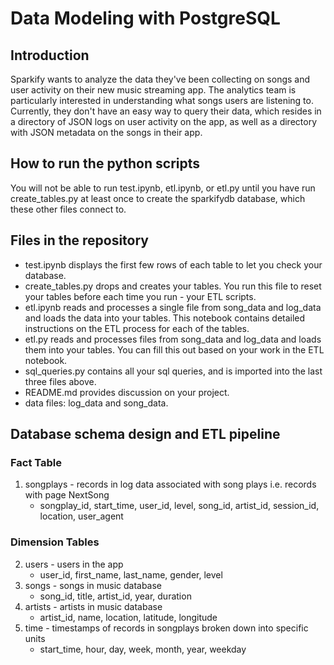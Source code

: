 # Data Modeling with PostgreSQL

## Introduction

Sparkify wants to analyze the data they've been collecting on songs and user activity on their new music streaming app. The analytics team is particularly interested in understanding what songs users are listening to. Currently, they don't have an easy way to query their data, which resides in a directory of JSON logs on user activity on the app, as well as a directory with JSON metadata on the songs in their app.

## How to run the python scripts

You will not be able to run test.ipynb, etl.ipynb, or etl.py until you have run create_tables.py at least once to create the sparkifydb database, which these other files connect to.

## Files in the repository

- test.ipynb displays the first few rows of each table to let you check your database.
- create_tables.py drops and creates your tables. You run this file to reset your tables before each time you run - your ETL scripts.
- etl.ipynb reads and processes a single file from song_data and log_data and loads the data into your tables. This notebook contains detailed instructions on the ETL process for each of the tables.
- etl.py reads and processes files from song_data and log_data and loads them into your tables. You can fill this out based on your work in the ETL notebook.
- sql_queries.py contains all your sql queries, and is imported into the last three files above.
- README.md provides discussion on your project.
- data files: log_data and song_data.

## Database schema design and ETL pipeline

### Fact Table

1. songplays - records in log data associated with song plays i.e. records with page NextSong
   - songplay_id, start_time, user_id, level, song_id, artist_id, session_id, location, user_agent

### Dimension Tables

2. users - users in the app
   - user_id, first_name, last_name, gender, level
3. songs - songs in music database
   - song_id, title, artist_id, year, duration
4. artists - artists in music database
   - artist_id, name, location, latitude, longitude
5. time - timestamps of records in songplays broken down into specific units
   - start_time, hour, day, week, month, year, weekday
